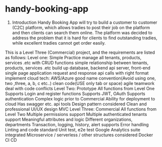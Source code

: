 # handy-booking-app

1. Introduction
Handy Booking App will try to build a customer to customer (C2C) platform, which allows tradies to post their job on the platform and then clients can search them online. The platform was decided to address the problem that it is hard for clients to find outstanding tradies, while excellent tradies cannot get order easily. 

This is a Level Three (Commercial) project, and the requirements are listed as follows:
Level one: Simple Practice
manage all tenants, products, services .etc with CRUD functions
simple relationship between tenants, products, services .etc
build up database, backend api server, front-end single page application
request and response api calls with right format
implement cloud tech: AWS/Azure
good name convention(Avoid using one, two ,three, a, b, c etc..)
clean code(USE only tab or space)
agile teamwork
deal with code conflicts
Level Two: Prototype
All functions from Level One
Supports Login and register functions
Supports JWT, OAuth
Supports authentication
Complex logic prior to Commercial
Ability for deployment to cloud
Has swagger etc. api tools
Design pattern considered
Clean and professional UI/UX design
MVC
Level Three: Commercial
All functions from Level Two
Multiple permissions support
Multiple authenticated tenants support
Meaningful attributes and logic
Different organizations, departments
Transaction, logging, history, alert supports
Error handling
Linting and code standard
Unit test, e2e test
Google Analytics suite integrated
Microservice / serverless / other structures considered
Docker CI CD


